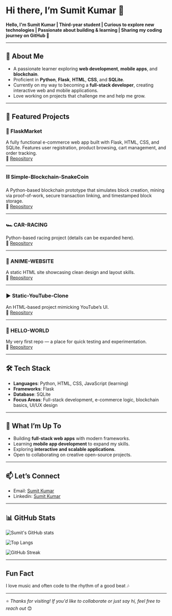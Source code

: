 
# Hi there, I’m **Sumit Kumar** 👋

**Hello, I'm Sumit Kumar | Third-year student | Curious to explore new technologies | Passionate about building & learning | Sharing my coding journey on GitHub 🚀**

---

## 🌟 About Me
- A passionate learner exploring **web development**, **mobile apps**, and **blockchain**.
- Proficient in **Python**, **Flask**, **HTML**, **CSS**, and **SQLite**.
- Currently on my way to becoming a **full-stack developer**, creating interactive web and mobile applications.
- Love working on projects that challenge me and help me grow.

---

## 🚀 Featured Projects

### 🛒 FlaskMarket  
A fully functional e-commerce web app built with Flask, HTML, CSS, and SQLite. Features user registration, product browsing, cart management, and order tracking.  
🔗 [Repository](https://github.com/NOTSUMIT0/FlaskMarket)

---

### ⛓ Simple-Blockchain-SnakeCoin  
A Python-based blockchain prototype that simulates block creation, mining via proof-of-work, secure transaction linking, and timestamped block storage.  
🔗 [Repository](https://github.com/NOTSUMIT0/Simple-Blockchain-SnakeCoin)

---

### 🏎 CAR-RACING  
Python-based racing project (details can be expanded here).  
🔗 [Repository](https://github.com/NOTSUMIT0/CAR-RACING)

---

### 🎌 ANIME-WEBSITE  
A static HTML site showcasing clean design and layout skills.  
🔗 [Repository](https://github.com/NOTSUMIT0/ANIME-WEBSITE)

---

### ▶️ Static-YouTube-Clone  
An HTML-based project mimicking YouTube’s UI.  
🔗 [Repository](https://github.com/NOTSUMIT0/Static-Youtube-Clone-)

---

### 👋 HELLO-WORLD  
My very first repo — a place for quick testing and experimentation.  
🔗 [Repository](https://github.com/NOTSUMIT0/HELLO-WORLD)

---


## 🛠 Tech Stack
- **Languages**: Python, HTML, CSS, JavaScript (learning)  
- **Frameworks**: Flask  
- **Database**: SQLite  
- **Focus Areas**: Full-stack development, e-commerce logic, blockchain basics, UI/UX design  

---

## 📌 What I’m Up To
- Building **full-stack web apps** with modern frameworks.  
- Learning **mobile app development** to expand my skills.  
- Exploring **interactive and scalable applications**.  
- Open to collaborating on creative open-source projects.  

---

## 📫 Let’s Connect
- Email: [Sumit Kumar](kumarsumeet683@gmail.com)
- Linkedin: [Sumit Kumar](https://www.linkedin.com/in/sumit-kumar010/) 

---

## 📊 GitHub Stats

![Sumit's GitHub stats](https://github-readme-stats.vercel.app/api?username=NOTSUMIT0&show_icons=true&theme=tokyonight)

![Top Langs](https://github-readme-stats.vercel.app/api/top-langs/?username=NOTSUMIT0&layout=compact&theme=tokyonight)

![GitHub Streak](https://github-readme-streak-stats.herokuapp.com?user=NOTSUMIT0&theme=tokyonight&hide_border=false)

---

## Fun Fact
I love music and often code to the rhythm of a good beat 🎶

---

⭐ *Thanks for visiting! If you'd like to collaborate or just say hi, feel free to reach out* 😊


 









